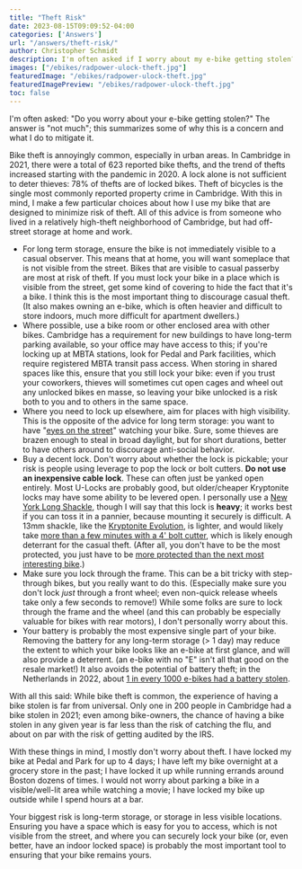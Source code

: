 ```yaml
---
title: "Theft Risk"
date: 2023-08-15T09:09:52-04:00
categories: ['Answers']
url: "/answers/theft-risk/"
author: Christopher Schmidt
description: I'm often asked if I worry about my e-bike getting stolen? The answer is not much; this summarizes some of why this is a concern and what I do to mitigate it.
images: ["/ebikes/radpower-ulock-theft.jpg"]
featuredImage: "/ebikes/radpower-ulock-theft.jpg"
featuredImagePreview: "/ebikes/radpower-ulock-theft.jpg"
toc: false
---
```


I'm often asked: "Do you worry about your e-bike getting stolen?" The answer is "not much"; this summarizes some of why this is a concern and what I do to mitigate it.

Bike theft is annoyingly common, especially in urban areas. In Cambridge in 2021, there were a total of 623 reported bike thefts, and the trend of thefts increased starting with the pandemic in 2020. A lock alone is not sufficient to deter thieves: 78% of thefts are of locked bikes. Theft of bicycles is the single most commonly reported property crime in Cambridge. With this in mind, I make a few particular choices about how I use my bike that are designed to minimize risk of theft. All of this advice is from someone who lived in a relatively high-theft neighborhood of Cambridge, but had off-street storage at home and work.

* For long term storage, ensure the bike is not immediately visible to a casual observer. This means that at home, you will want someplace that is not visible from the street. Bikes that are visible to casual passerby are most at risk of theft. If you must lock your bike in a place which is visible from the street, get some kind of covering to hide the fact that it's a bike. I think this is the most important thing to discourage casual theft. (It also makes owning an e-bike, which is often heavier and difficult to store indoors, much more difficult for apartment dwellers.)
* Where possible, use a bike room or other enclosed area with other bikes. Cambridge has a requirement for new buildings to have long-term parking available, so your office may have access to this; if you're locking up at MBTA stations, look for Pedal and Park facilities, which require registered MBTA transit pass access. When storing in shared spaces like this, ensure that you still lock your bike: even if you trust your coworkers, thieves will sometimes cut open cages and wheel out any unlocked bikes en masse, so leaving your bike unlocked is a risk both to you and to others in the same space.
* Where you need to lock up elsewhere, aim for places with high visibility. This is the opposite of the advice for long term storage: you want to have "[eyes on the street](https://medium.com/interviews-and-articles-on-art-public-spaces/eyes-on-the-street-creating-liveable-places-6051ff3096e7)" watching your bike. Sure, some thieves are brazen enough to steal in broad daylight, but for short durations, better to have others around to discourage anti-social behavior.
* Buy a decent lock. Don't worry about whether the lock is pickable; your risk is people using leverage to pop the lock or bolt cutters. **Do not use an inexpensive cable lock**. These can often just be yanked open entirely. Most U-Locks are probably good, but older/cheaper Kryptonite locks may have some ability to be levered open. I personally use a [New York Long Shackle](https://www.kryptonitelock.com/en/products/product-information/current-key/002161.html), though I will say that this lock is **heavy**; it works best if you can toss it in a pannier, because mounting it securely is difficult. A 13mm shackle, like the [Kryptonite Evolution](https://www.kryptonitelock.com/en/products/product-information/current-key/002079.html?type=bicycle), is lighter, and would likely take [more than a few minutes with a 4' bolt cutter](https://www.youtube.com/watch?v=zztjFMmkxjc), which is likely enough deterrant for the casual theft. (After all, you don't have to be the most protected, you just have to be [more protected than the next most interesting bike](https://wiki.c2.com/?IdontHaveToBeTheFastestJustFasterThanYou).)
* Make sure you lock through the frame. This can be a bit tricky with step-through bikes, but you really want to do this. (Especially make sure you don't lock _just_ through a front wheel; even non-quick release wheels take only a few seconds to remove!) While some folks are sure to lock through the frame and the wheel (and this can probably be especially valuable for bikes with rear motors), I don't personally worry about this.
* Your battery is probably the most expensive single part of your bike. Removing the battery for any long-term storage (> 1 day) may reduce the extent to which your bike looks like an e-bike at first glance, and will also provide a deterrent. (an e-bike with no "E" isn't all that good on the resale market!) It also avoids the potential of battery theft; in the Netherlands in 2022, about [1 in every 1000 e-bikes had a battery stolen](https://insideevs.com/news/632517/ebike-battery-theft-issue-netherlands/).

With all this said: While bike theft is common, the experience of having a bike stolen is far from universal. Only one in 200 people in Cambridge had a bike stolen in 2021; even among bike-owners, the chance of having a bike stolen in any given year is far less than the risk of catching the flu, and about on par with the risk of getting audited by the IRS.

With these things in mind, I mostly don't worry about theft. I have locked my bike at Pedal and Park for up to 4 days; I have left my bike overnight at a grocery store in the past; I have locked it up while running errands around Boston dozens of times. I would not worry about parking a bike in a visible/well-lit area while watching a movie; I have locked my bike up outside while I spend hours at a bar.

Your biggest risk is long-term storage, or storage in less visible locations. Ensuring you have a space which is easy for you to access, which is not visible from the street, and where you can securely lock your bike (or, even better, have an indoor locked space) is probably the most important tool to ensuring that your bike remains yours.
